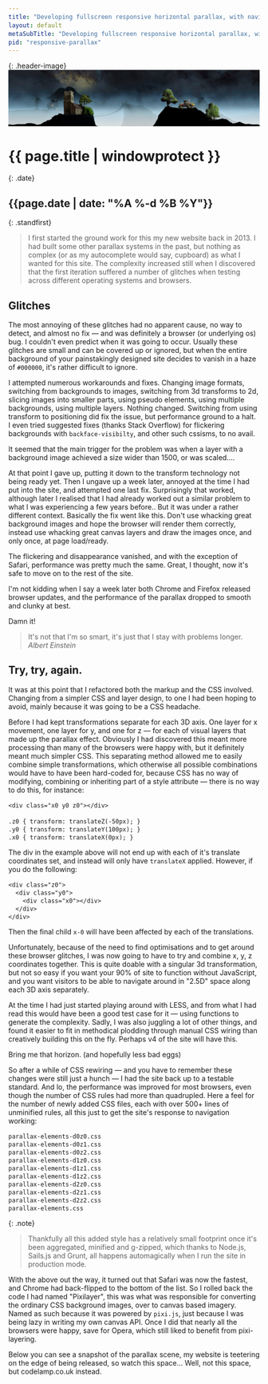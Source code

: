 ```yaml
---
title: "Developing fullscreen responsive horizontal parallax, with navigable depth."
layout: default
metaSubTitle: "Developing fullscreen responsive horizontal parallax, with navigable depth."
pid: "responsive-parallax"
---
```


{: .header-image}
[![Blog Bg](/images/blog-bg.jpg)]({{page.url}})

# {{ page.title | windowprotect }}

{: .date}
## {{page.date | date: "%A %-d %B %Y"}}

{: .standfirst}
> I first started the ground work for this my new website back in 2013. I had built some other parallax systems in the past, but nothing as complex (or as my autocomplete would say, cupboard) as what I wanted for this site. The complexity increased still when I discovered that the first iteration suffered a number of glitches when testing across different operating systems and browsers.

<!--more-->

## Glitches

The most annoying of these glitches had no apparent cause, no way to detect, and almost no fix — and was definitely a browser (or underlying os) bug. I couldn't even predict when it was going to occur. Usually these glitches are small and can be covered up or ignored, but when the entire background of your painstakingly designed site decides to vanish in a haze of `#000000`, it's rather difficult to ignore.


I attempted numerous workarounds and fixes. Changing image formats, switching from backgrounds to images, switching from 3d transforms to 2d, slicing images into smaller parts, using pseudo elements, using multiple backgrounds, using multiple layers. Nothing changed. Switching from using transform to positioning did fix the issue, but performance ground to a halt. I even tried suggested fixes (thanks Stack Overflow) for flickering backgrounds with `backface-visibilty`, and other such cssisms, to no avail.


It seemed that the main trigger for the problem was when a layer with a background image achieved a size wider than 1500, or was scaled....


At that point I gave up, putting it down to the transform technology not being ready yet. Then I ungave up a week later, annoyed at the time I had put into the site, and attempted one last fix. Surprisingly that worked, although later I realised that I had already worked out a similar problem to what I was experiencing a few years before.. But it was under a rather different context. Basically the fix went like this. Don't use whacking great background images and hope the browser will render them correctly, instead use whacking great canvas layers and draw the images once, and only once, at page load/ready.


The flickering and disappearance vanished, and with the exception of Safari, performance was pretty much the same. Great, I thought, now it's safe to move on to the rest of the site.


I'm not kidding when I say a week later both Chrome and Firefox released browser updates, and the performance of the parallax dropped to smooth and clunky at best.


Damn it!

> It's not that I'm so smart, it's just that I stay with problems longer. *Albert Einstein*

## Try, try, again.

It was at this point that I refactored both the markup and the CSS involved. Changing from a simpler CSS and layer design, to one I had been hoping to avoid, mainly because it was going to be a CSS headache.


Before I had kept transformations separate for each 3D axis. One layer for x movement, one layer for y, and one for z — for each of visual layers that made up the parallax effect. Obviously I had discovered this meant more processing than many of the browsers were happy with, but it definitely meant much simpler CSS. This separating method allowed me to easily combine simple transformations, which otherwise all possible combinations would have to have been hard-coded for, because CSS has no way of modifying, combining or inheriting part of a style attribute — there is no way to do this, for instance:

    <div class="x0 y0 z0"></div>

    .z0 { transform: translateZ(-50px); }
    .y0 { transform: translateY(100px); }
    .x0 { transform: translateX(0px); }

The div in the example above will not end up with each of it's translate coordinates set, and instead will only have `translateX` applied. However, if you do the following:

    <div class="z0">
      <div class="y0">
        <div class="x0"></div>
      </div>
    </div>

Then the final child `x-0` will have been affected by each of the translations.


Unfortunately, because of the need to find optimisations and to get around these browser glitches, I was now going to have to try and combine x, y, z coordinates together. This is quite doable with a singular 3d transformation, but not so easy if you want your 90% of site to function without JavaScript, and you want visitors to be able to navigate around in "2.5D" space along each 3D axis separately.


At the time I had just started playing around with LESS, and from what I had read this would have been a good test case for it — using functions to generate the complexity. Sadly, I was also juggling a lot of other things, and found it easier to fit in methodical plodding through manual CSS wiring than creatively building this on the fly. Perhaps v4 of the site will have this.


Bring me that horizon.
(and hopefully less bad eggs)

So after a while of CSS rewiring — and you have to remember these changes were still just a hunch — I had the site back up to a testable standard. And lo, the performance was improved for most browsers, even though the number of CSS rules had more than quadrupled. Here a feel for the number of newly added CSS files, each with over 500+ lines of unminified rules, all this just to get the site's response to navigation working:


    parallax-elements-d0z0.css
    parallax-elements-d0z1.css
    parallax-elements-d0z2.css
    parallax-elements-d1z0.css
    parallax-elements-d1z1.css
    parallax-elements-d1z2.css
    parallax-elements-d2z0.css
    parallax-elements-d2z1.css
    parallax-elements-d2z2.css
    parallax-elements.css


{: .note}
> Thankfully all this added style has a relatively small footprint once it's been aggregated, minified and g-zipped, which thanks to Node.js, Sails.js and Grunt, all happens automagically when I run the site in production mode.


With the above out the way, it turned out that Safari was now the fastest, and Chrome had back-flipped to the bottom of the list. So I rolled back the code I had named "Pixilayer", this was what was responsible for converting the ordinary CSS background images, over to canvas based imagery. Named as such because it was powered by `pixi.js`, just because I was being lazy in writing my own canvas API. Once I did that nearly all the browsers were happy, save for Opera, which still liked to benefit from pixi-layering.


Below you can see a snapshot of the parallax scene, my website is teetering on the edge of being released, so watch this space... Well, not this space, but codelamp.co.uk instead.


